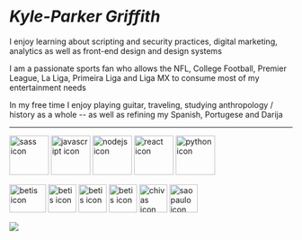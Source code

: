 # *Kyle-Parker Griffith*

<p> I enjoy learning about scripting and security practices, digital marketing, analytics as well as front-end design and design systems </p>
<p> I am a passionate sports fan who allows the NFL, College Football, Premier League, La Liga, Primeira Liga and Liga MX to consume most of my entertainment needs <p>
<p> In my free time I enjoy playing guitar, traveling, studying anthropology / history as a whole -- as well as refining my Spanish, Portugese and Darija </p>

---

<p align="left" padding-left="25px">
<img src="https://upload.wikimedia.org/wikipedia/commons/thumb/9/96/Sass_Logo_Color.svg/1280px-Sass_Logo_Color.svg.png" height="70" width="70" title="sass icon" />
<img src="https://upload.wikimedia.org/wikipedia/commons/6/6a/JavaScript-logo.png" height="70" width="70" title="javascript icon" />
<img src="https://seeklogo.com/images/N/nodejs-logo-FBE122E377-seeklogo.com.png" height="70" width="70" title="nodejs icon" />
<img src="https://upload.wikimedia.org/wikipedia/commons/thumb/a/a7/React-icon.svg/2300px-React-icon.svg.png" height="70" width="70" title="react icon" /> <img src="https://upload.wikimedia.org/wikipedia/commons/thumb/c/c3/Python-logo-notext.svg/1869px-Python-logo-notext.svg.png" height="70" width="70" title="python icon" /> 
</p>

<p align="left">
<img src="https://cdn.freebiesupply.com/images/large/2x/tennessee-titans-logo-transparent.png" height="50" width="65" title="betis icon" />
<img src="https://upload.wikimedia.org/wikipedia/en/thumb/1/13/Real_betis_logo.svg/1200px-Real_betis_logo.svg.png" height="50" width="50" title="betis icon" />
<img src="https://upload.wikimedia.org/wikipedia/sco/thumb/5/53/Arsenal_FC.svg/1200px-Arsenal_FC.svg.png" height="50" width="50" title="betis icon" />  
<img src="https://upload.wikimedia.org/wikipedia/sco/thumb/f/f1/FC_Porto.svg/1200px-FC_Porto.svg.png" height="50" width="50" title="betis icon" />
<img src="https://upload.wikimedia.org/wikipedia/en/thumb/f/f0/Guadalajara_CD.svg/1200px-Guadalajara_CD.svg.png" height="50" width="50" title="chivas icon" />
<img src="https://upload.wikimedia.org/wikipedia/commons/thumb/6/6f/Brasao_do_Sao_Paulo_Futebol_Clube.svg/2054px-Brasao_do_Sao_Paulo_Futebol_Clube.svg.png" height="50" width="50" title="sao paulo icon" />
</p>

![](https://github-readme-stats.vercel.app/api?username=kyle-griffith&show_icons=true&theme=tokyonight)
